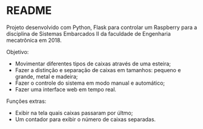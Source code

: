 # README

Projeto desenvolvido com Python, Flask para controlar um Raspberry para a disciplina de Sistemas Embarcados II da faculdade de Engenharia mecatrônica em 2018.

Objetivo:

- Movimentar diferentes tipos de caixas através de uma esteira;
- Fazer a distinção e separação de caixas em tamanhos: pequeno e grande, metal e madeira;
- Fazer o controle do sistema em modo manual e automático;
- Fazer uma interface web em tempo real.

Funções extras:
- Exibir na tela quais caixas passaram por últmo;
- Um contador para exibir o número de caixas separadas.
